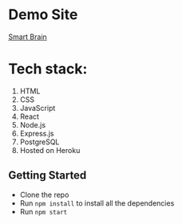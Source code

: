# Demo Site

[Smart Brain](https://smart-brains-app123.herokuapp.com/)

# Tech stack:
1. HTML
2. CSS
3. JavaScript
4. React
5. Node.js
6. Express.js
7. PostgreSQL
8. Hosted on Heroku

## Getting Started

* Clone the repo
* Run `npm install` to install all the dependencies
* Run `npm start`

